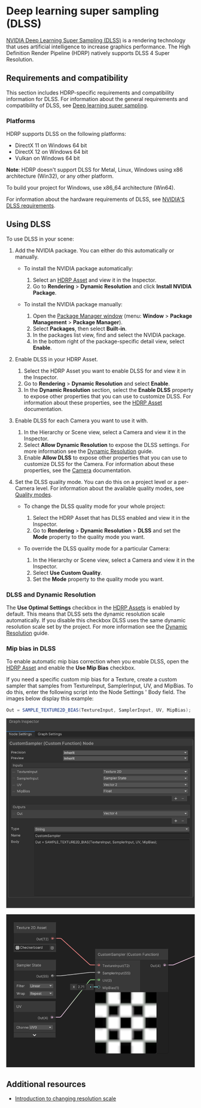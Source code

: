 # Deep learning super sampling (DLSS)

[NVIDIA Deep Learning Super Sampling (DLSS)](https://www.nvidia.com/en-us/geforce/technologies/dlss/) is a rendering technology that uses artificial intelligence to increase graphics performance. The High Definition Render Pipeline (HDRP) natively supports DLSS 4 Super Resolution.

## Requirements and compatibility

This section includes HDRP-specific requirements and compatibility information for DLSS. For information about the general requirements and compatibility of DLSS, see [Deep learning super sampling](https://docs.unity3d.com/Manual/deep-learning-super-sampling.html).

### Platforms

HDRP supports DLSS on the following platforms:

* DirectX 11 on Windows 64 bit
* DirectX 12 on Windows 64 bit
* Vulkan on Windows 64 bit

**Note**: HDRP doesn't support DLSS for Metal, Linux, Windows using x86 architecture (Win32), or any other platform.

To build your project for Windows, use x86_64 architecture (Win64).

For information about the hardware requirements of DLSS, see [NVIDIA'S DLSS requirements](https://developer.nvidia.com/nvidia-dlss-access-program).

## Using DLSS

To use DLSS in your scene:

1. Add the NVIDIA package. You can either do this automatically or manually.

    * To install the NVIDIA package automatically:

        1. Select an [HDRP Asset](HDRP-Asset.md) and view it in the Inspector.
        2. Go to **Rendering** > **Dynamic Resolution** and click **Install NVIDIA Package**.

    * To install the NVIDIA package manually:

        1. Open the [Package Manager window](https://docs.unity3d.com/Manual/upm-ui.html) (menu: **Window** > **Package Management** > **Package Manager**).
        2. Select **Packages**, then select **Built-in**.
        3. In the packages list view, find and select the NVIDIA package.
        4. In the bottom right of the package-specific detail view, select **Enable**.

2. Enable DLSS in your HDRP Asset.

    1. Select the HDRP Asset you want to enable DLSS for and view it in the Inspector.
    2. Go to **Rendering** > **Dynamic Resolution** and select **Enable**.
    3. In the **Dynamic Resolution** section, select the **Enable DLSS** property to expose other properties that you can use to customize DLSS. For information about these properties, see the [HDRP Asset](HDRP-Asset.md) documentation.

3. Enable DLSS for each Camera you want to use it with.

    1. In the Hierarchy or Scene view, select a Camera and view it in the Inspector.
    2. Select **Allow Dynamic Resolution** to expose the DLSS settings. For more information see the [Dynamic Resolution](Dynamic-Resolution.md) guide.
    3. Enable **Allow DLSS** to expose other properties that you can use to customize DLSS for the Camera. For information about these properties, see the [Camera](hdrp-camera-component-reference.md) documentation.

4. Set the DLSS quality mode. You can do this on a project level or a per-Camera level. For information about the available quality modes, see [Quality modes](https://docs.unity3d.com/Manual/deep-learning-super-sampling.html).

    * To change the DLSS quality mode for your whole project:

        1. Select the HDRP Asset that has DLSS enabled and view it in the Inspector.
        2. Go to **Rendering** > **Dynamic Resolution** > **DLSS** and set the **Mode** property to the quality mode you want.

    * To override the DLSS quality mode for a particular Camera:

        1. In the Hierarchy or Scene view, select a Camera and view it in the Inspector.
        2. Select **Use Custom Quality**.
        3. Set the **Mode** property to the quality mode you want.

### DLSS and Dynamic Resolution

The **Use Optimal Settings** checkbox in the [HDRP Assets](HDRP-Asset.md) is enabled by default. This means that DLSS sets the dynamic resolution scale automatically.
If you disable this checkbox DLSS uses the same dynamic resolution scale set by the project. For more information see the [Dynamic Resolution](Dynamic-Resolution.md) guide.

### Mip bias in DLSS

To enable automatic mip bias correction when you enable DLSS, open the [HDRP Asset](HDRP-Asset.md) and enable the **Use Mip Bias** checkbox.

If you need a specific custom mip bias for a Texture, create a custom sampler that samples from TextureInput, SamplerInput, UV, and MipBias. To do this, enter the following script into the Node Settings ' Body field. The images below display this example:

```glsl
Out = SAMPLE_TEXTURE2D_BIAS(TextureInput, SamplerInput, UV, MipBias);
```

![Example: The above script in the Node Settings Body field.](Images/CustomMipSupportNode.png)

![Example: Custom Mip support node in a shader graph.](Images/CustomMipSupportNodeExample.png)

## Additional resources

- [Introduction to changing resolution scale](https://docs.unity3d.com/6000.0/Documentation/Manual/resolution-scale-introduction.html)

